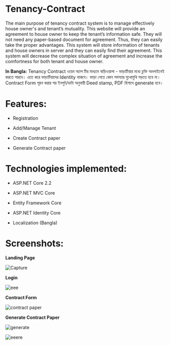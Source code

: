 # Tenancy-Contract
The main purpose of tenancy contract system is to manage effectively house owner's and tenant’s mutuality. This website will provide an agreement to house owner to keep the tenant’s information safe. They will not need any paper-based document for agreement. Thus, they can easily take the proper advantages. This system will store information of tenants and house owners in server and they can easily find their agreement. This system will decrease the complex situation of agreement and increase the comfortness for both tenant and house owner.

**In Bangla:** Tenancy Contract ওয়েব অ্যাপ টির মাধ্যমে বাড়িওয়ালা - ভাড়াটিয়ার মধ্যে চুক্তি অনলাইনেই করতে পারবে। এতে করে ভাড়াটিয়াদের Identity থাকবে। ভাড়া পেতে কোন সমস্যার মুখোমুখি পড়তে হবে না। Contract Form পূরন করার পর ইনপুট/ডাটা অনুযায়ী Deed stamp, PDF হিসাবে generate হবে। 

# Features:

- Registration 

- Add/Manage Tenant

- Create Contract paper

- Generate Contract paper

# Technologies implemented:

- ASP.NET Core 2.2 

- ASP.NET MVC Core

- Entity Framework Core

- ASP.NET Identity Core

- Localization (Bangla)

# Screenshots:
**Landing Page**

![Capture](https://user-images.githubusercontent.com/39774541/58765603-7372c200-8596-11e9-8af8-2acc1bfedb12.JPG)

**Login**

![eee](https://user-images.githubusercontent.com/39774541/58765614-91d8bd80-8596-11e9-8e90-b0dce1eeca6d.JPG)


**Contract Form**

![contract paper](https://user-images.githubusercontent.com/39774541/58765624-acab3200-8596-11e9-8626-16c952a14ddf.JPG)

**Generate Contract Paper**

![generate](https://user-images.githubusercontent.com/39774541/58765628-d19fa500-8596-11e9-9064-ce6eedcf977e.JPG)

![eeere](https://user-images.githubusercontent.com/39774541/58765630-d7958600-8596-11e9-927b-362dbbc01a78.JPG)
